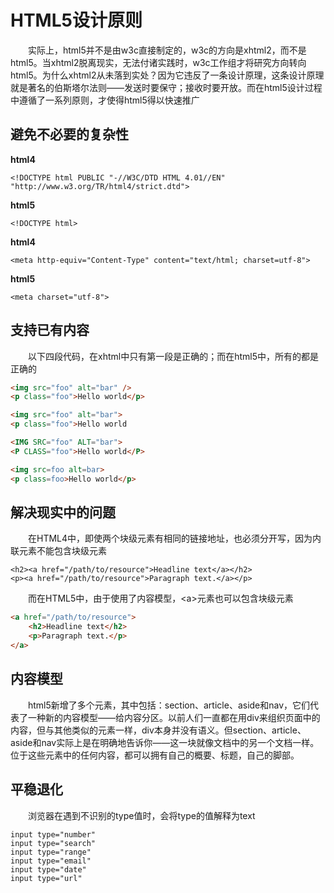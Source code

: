 # HTML5设计原则

&emsp;&emsp;实际上，html5并不是由w3c直接制定的，w3c的方向是xhtml2，而不是html5。当xhtml2脱离现实，无法付诸实践时，w3c工作组才将研究方向转向html5。为什么xhtml2从未落到实处？因为它违反了一条设计原理，这条设计原理就是著名的伯斯塔尔法则——发送时要保守；接收时要开放。而在html5设计过程中遵循了一系列原则，才使得html5得以快速推广  

## 避免不必要的复杂性  

**html4**  
```
<!DOCTYPE html PUBLIC "-//W3C/DTD HTML 4.01//EN" "http://www.w3.org/TR/html4/strict.dtd">
```

**html5**  
```
<!DOCTYPE html>
```

**html4**  
```
<meta http-equiv="Content-Type" content="text/html; charset=utf-8">
```

**html5**
```
<meta charset="utf-8">
```

## 支持已有内容
&emsp;&emsp;以下四段代码，在xhtml中只有第一段是正确的；而在html5中，所有的都是正确的 
```html
<img src="foo" alt="bar" />
<p class="foo">Hello world</p>

<img src="foo" alt="bar">
<p class="foo">Hello world

<IMG SRC="foo" ALT="bar">
<P CLASS="foo">Hello world</P>

<img src=foo alt=bar>
<p class=foo>Hello world</p>
```

## 解决现实中的问题  
&emsp;&emsp;在HTML4中，即使两个块级元素有相同的链接地址，也必须分开写，因为内联元素不能包含块级元素  
```
<h2><a href="/path/to/resource">Headline text</a></h2>
<p><a href="/path/to/resource">Paragraph text.</a></p>
```

&emsp;&emsp;而在HTML5中，由于使用了内容模型，\<a\>元素也可以包含块级元素  
``` html
<a href="/path/to/resource">
    <h2>Headline text</h2>
    <p>Paragraph text.</p>
</a>
```

## 内容模型  
&emsp;&emsp;html5新增了多个元素，其中包括：section、article、aside和nav，它们代表了一种新的内容模型——给内容分区。以前人们一直都在用div来组织页面中的内容，但与其他类似的元素一样，div本身并没有语义。但section、article、aside和nav实际上是在明确地告诉你——这一块就像文档中的另一个文档一样。位于这些元素中的任何内容，都可以拥有自己的概要、标题，自己的脚部。  

## 平稳退化  
&emsp;&emsp;浏览器在遇到不识别的type值时，会将type的值解释为text  
```
input type="number"
input type="search"
input type="range"
input type="email"
input type="date"
input type="url"
```